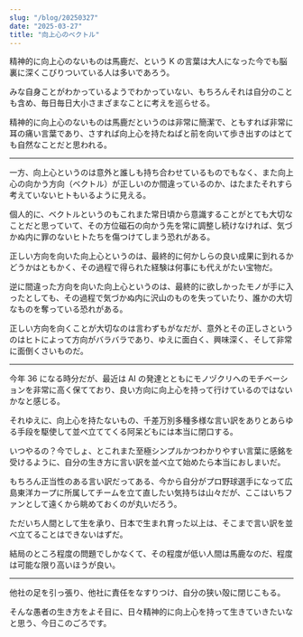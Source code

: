 ```yaml
---
slug: "/blog/20250327"
date: "2025-03-27"
title: "向上心のベクトル"
---
```


精神的に向上心のないものは馬鹿だ、という K の言葉は大人になった今でも脳裏に深くこびりついている人は多いであろう。

みな自身ことがわかっているようでわかっていない、もちろんそれは自分のことも含め、毎日毎日大小さまざまなことに考えを巡らせる。

精神的に向上心のないものは馬鹿だというのは非常に簡潔で、ともすれば非常に耳の痛い言葉であり、さすれば向上心を持たねばと前を向いて歩き出すのはとても自然なことだと思われる。

---

一方、向上心というのは意外と誰しも持ち合わせているものでもなく、また向上心の向かう方向（ベクトル）が正しいのか間違っているのか、はたまたそれすら考えていないヒトもいるように見える。

個人的に、ベクトルというのもこれまた常日頃から意識することがとても大切なことだと思っていて、その方位磁石の向かう先を常に調整し続けなければ、気づかぬ内に罪のないヒトたちを傷つけてしまう恐れがある。

正しい方向を向いた向上心というのは、最終的に何かしらの良い成果に到れるかどうかはともかく、その過程で得られた経験は何事にも代えがたい宝物だ。

逆に間違った方向を向いた向上心というのは、最終的に欲しかったモノが手に入ったとしても、その過程で気づかぬ内に沢山のものを失っていたり、誰かの大切なものを奪っている恐れがある。

正しい方向を向くことが大切なのは言わずもがなだが、意外とその正しさというのはヒトによって方向がバラバラであり、ゆえに面白く、興味深く、そして非常に面倒くさいものだ。

---

今年 36 になる時分だが、最近は AI の発達とともにモノヅクリへのモチベーションを非常に高く保てており、良い方向に向上心を持って行けているのではないかなと感じる。

それゆえに、向上心を持たないもの、千差万別多種多様な言い訳をありとあらゆる手段を駆使して並べ立ててくる阿呆どもには本当に閉口する。

いつやるの？今でしょ、とこれまた至極シンプルかつわかりやすい言葉に感銘を受けるように、自分の生き方に言い訳を並べ立て始めたら本当におしまいだ。

もちろん正当性のある言い訳だってある、今から自分がプロ野球選手になって広島東洋カープに所属してチームを立て直したい気持ちは山々だが、ここはいちファンとして遠くから眺めておくのが丸いだろう。

ただいち人間として生を承り、日本で生まれ育った以上は、そこまで言い訳を並べ立てることはできないはずだ。

結局のところ程度の問題でしかなくて、その程度が低い人間は馬鹿なのだ、程度は可能な限り高いほうが良い。

---

他社の足を引っ張り、他社に責任をなすりつけ、自分の狭い殻に閉じこもる。

そんな愚者の生き方をよそ目に、日々精神的に向上心を持って生きていきたいなと思う、今日このごろです。
